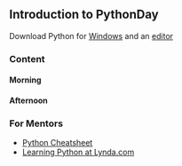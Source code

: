 ## Introduction to PythonDay

Download Python for [Windows](https://www.python.org/downloads/windows/) and an [editor](http://atom.io)

### Content

#### Morning

#### Afternoon

### For Mentors

* [Python Cheatsheet](cheatsheet.md)
* [Learning Python at Lynda.com](https://www.lynda.com/Python-tutorials/Up-Running-Python/122467-2.html)
